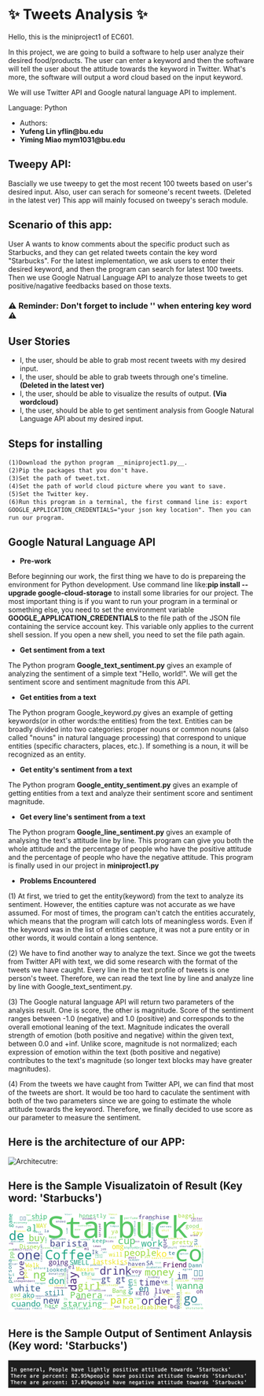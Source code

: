 # :sparkles: Tweets Analysis :sparkles:

Hello, this is the miniproject1 of EC601.

In this project, we are going to build a software to help user analyze their desired food/products. The user can enter a keyword and then the software will tell the user about the attitude towards the keyword in Twitter. What's more, the software will output a word cloud based on the input keyword.

We will use Twitter API and Google natural language API to implement.

Language: Python

- Authors:
- __Yufeng Lin     yflin@bu.edu__
- __Yiming Miao    mym1031@bu.edu__

## Tweepy API:
Bascially we use tweepy to get the most recent 100 tweets based on user's desired input.
Also, user can serach for someone's recent tweets. (Deleted in the latest ver)
This app will mainly focused on tweepy's serach module.

## Scenario of this app:
User A wants to know comments about the specific product such as Starbucks, and they can get related tweets contain the key word "Starbucks". For the latest implementation, we ask users to enter their desired keyword, and then the program can search for latest 100 tweets. Then we use Google Natrual Language API to analyze those tweets to get positive/nagative feedbacks based on those texts. 
### :warning: Reminder: Don't forget to include '' when entering key word :warning:
## User Stories
- I, the user, should be able to grab most recent tweets with my desired input.
- I, the user, should be able to grab tweets through one's timeline. __(Deleted in the latest ver)__
- I, the user, should be able to visualize the results of output. __(Via wordcloud)__
- I, the user, should be able to get sentiment analysis from Google Natural Language API about my desired input.

## Steps for installing

    (1)Download the python program __miniproject1.py__.
    (2)Pip the packages that you don't have.
    (3)Set the path of tweet.txt.
    (4)Set the path of world cloud picture where you want to save.
    (5)Set the Twitter key.
    (6)Run this program in a terminal, the first command line is: export GOOGLE_APPLICATION_CREDENTIALS="your json key location". Then you can run our program.

## Google Natural Language API

- __Pre-work__

 Before beginning our work, the first thing we have to do is prepareing the environment for Python development. Use command line like:__pip install --upgrade google-cloud-storage__ to install some libraries for our project. The most important thing is if you want to run your program in a terminal or something else, you need to set the environment variable __GOOGLE_APPLICATION_CREDENTIALS__ to the file path of the JSON file containing the service account key. This variable only applies to the current shell session. If you open a new shell, you need to set the file path again.
 
- __Get sentiment from a text__
 
 The Python program __Google_text_sentiment.py__ gives an example of analyzing the sentiment of a simple text "Hello, world!". We will get the sentiment score and sentiment magnitude from this API.

- __Get entities from a text__

 The Python program Google_keyword.py gives an example of getting keywords(or in other words:the entities) from the text. Entities can be broadly divided into two categories: proper nouns or common nouns (also called "nouns" in natural language processing) that correspond to unique entities (specific characters, places, etc.). If something is a noun, it will be recognized as an entity.
 
- __Get entity's sentiment from a text__

 The Python program __Google_entity_sentiment.py__ gives an example of getting entities from a text and analyze their sentiment score and sentiment magnitude.
 
- __Get every line's sentiment from a text__

 The Python program __Google_line_sentiment.py__ gives an example of analysing the text's attitude line by line. This program can give you both the whole attitude and the percentage of people who have the positive attitude and the percentage of people who have the negative attitude. This program is finally used in our project in __miniproject1.py__
 
- __Problems Encountered__

 (1) At first, we tried to get the entity(keyword) from the text to analyze its sentiment. However, the entities capture was not accurate as we have assumed. For most of times, the program can't catch the entities accurately, which means that the program will catch lots of meaningless words. Even if the keyword was in the list of entities capture, it was not a pure entity or in other words, it would contain a long sentence. 
 
 (2) We have to find another way to analyze the text. Since we got the tweets from Twitter API with text, we did some research with the format of the tweets we have caught. Every line in the text profile of tweets is one person's tweet. Therefore, we can read the text line by line and analyze line by line with Google_text_sentiment.py.
 
 (3) The Google natural language API will return two parameters of the analysis result. One is score, the other is magnitude. Score of the sentiment ranges between -1.0 (negative) and 1.0 (positive) and corresponds to the overall emotional leaning of the text. Magnitude indicates the overall strength of emotion (both positive and negative) within the given text, between 0.0 and +inf. Unlike score, magnitude is not normalized; each expression of emotion within the text (both positive and negative) contributes to the text's magnitude (so longer text blocks may have greater magnitudes).
 
 (4) From the tweets we have caught from Twitter API, we can find that most of the tweets are short. It would be too hard to caculate the sentiment with both of the two parameters since we are going to estimate the whole attitude towards the keyword. Therefore, we finally decided to use score as our parameter to measure the sentiment.
 
## Here is the architecture of our APP:

![Architecutre: ](https://github.com/Yufeng-L/EC601_miniproject1/blob/master/architecture.png)

## Here is the Sample Visualizatoin of Result (Key word: 'Starbucks')
![SampleWordcloud: ](https://github.com/Yufeng-L/Tweets-Analysis/blob/master/%20output/cloud.png)

## Here is the Sample Output of Sentiment Anlaysis (Key word: 'Starbucks')

![SampleOutput_Sentiment: ](https://github.com/Yufeng-L/Tweets-Analysis/blob/master/%20output/sampleoutput.png)

